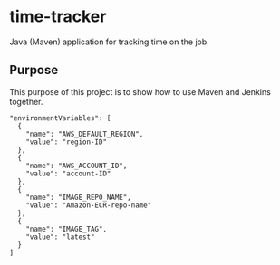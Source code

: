 # time-tracker
Java (Maven) application for tracking time on the job.






## Purpose

This purpose of this project is to show how to use Maven and Jenkins together.



    "environmentVariables": [
      {
        "name": "AWS_DEFAULT_REGION",
        "value": "region-ID"
      },
      {
        "name": "AWS_ACCOUNT_ID",
        "value": "account-ID"
      },
      {
        "name": "IMAGE_REPO_NAME",
        "value": "Amazon-ECR-repo-name"
      },
      {
        "name": "IMAGE_TAG",
        "value": "latest"
      }
    ]
    
    
    
    
    
    
    
